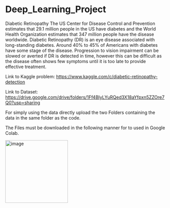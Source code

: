 # Deep_Learning_Project
Diabetic Retinopathy
The US Center for Disease Control and Prevention estimates that 29.1 million people in the US have diabetes and the World Health Organization estimates that 347 million people have the disease worldwide. Diabetic Retinopathy (DR) is an eye disease associated with long-standing diabetes. Around 40% to 45% of Americans with diabetes have some stage of the disease. Progression to vision impairment can be slowed or averted if DR is detected in time, however this can be difficult as the disease often shows few symptoms until it is too late to provide effective treatment.

Link to Kaggle problem: https://www.kaggle.com/c/diabetic-retinopathy-detection

Link to Dataset: https://drive.google.com/drive/folders/1Ff4BIyLYuRQed3X18aYfpxn5ZZOre7Q0?usp=sharing

For simply using the data directly upload the two Folders containing the data in the same folder as the code.

The Files must be downloaded in the following manner for to used in Google Colab.


<img width="197" alt="image" src="https://user-images.githubusercontent.com/88950223/226143382-7901983b-14dc-4d5e-8887-f40388db1deb.png">

